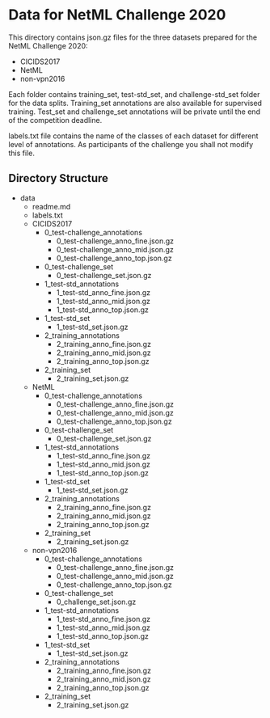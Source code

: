 # Data for NetML Challenge 2020
This directory contains json.gz files for the three datasets prepared for the NetML Challenge 2020:

- CICIDS2017
- NetML
- non-vpn2016

Each folder contains training_set, test-std_set, and challenge-std_set folder for the data splits. Training_set annotations are also available for supervised training. Test_set and challenge_set annotations will be private until the end of the competition deadline.

labels.txt file contains the name of the classes of each dataset for different level of annotations. As participants of the challenge you shall not modify this file.

## Directory Structure
* data
    - readme.md
    - labels.txt
    * CICIDS2017
        * 0_test-challenge_annotations
            - 0_test-challenge_anno_fine.json.gz
            - 0_test-challenge_anno_mid.json.gz
            - 0_test-challenge_anno_top.json.gz
        * 0_test-challenge_set
            - 0_test-challenge_set.json.gz
        * 1_test-std_annotations
            - 1_test-std_anno_fine.json.gz
            - 1_test-std_anno_mid.json.gz
            - 1_test-std_anno_top.json.gz
        * 1_test-std_set
            - 1_test-std_set.json.gz
        * 2_training_annotations
            - 2_training_anno_fine.json.gz
            - 2_training_anno_mid.json.gz
            - 2_training_anno_top.json.gz
        * 2_training_set
            - 2_training_set.json.gz
    * NetML
        * 0_test-challenge_annotations
            - 0_test-challenge_anno_fine.json.gz
            - 0_test-challenge_anno_mid.json.gz
            - 0_test-challenge_anno_top.json.gz
        * 0_test-challenge_set
            - 0_test-challenge_set.json.gz
        * 1_test-std_annotations
            - 1_test-std_anno_fine.json.gz
            - 1_test-std_anno_mid.json.gz
            - 1_test-std_anno_top.json.gz
        * 1_test-std_set
            - 1_test-std_set.json.gz
        * 2_training_annotations
            - 2_training_anno_fine.json.gz
            - 2_training_anno_mid.json.gz
            - 2_training_anno_top.json.gz
        * 2_training_set
            - 2_training_set.json.gz
    * non-vpn2016
        * 0_test-challenge_annotations
            - 0_test-challenge_anno_fine.json.gz
            - 0_test-challenge_anno_mid.json.gz
            - 0_test-challenge_anno_top.json.gz
        * 0_test-challenge_set
            - 0_challenge_set.json.gz
        * 1_test-std_annotations
            - 1_test-std_anno_fine.json.gz
            - 1_test-std_anno_mid.json.gz
            - 1_test-std_anno_top.json.gz
        * 1_test-std_set
            - 1_test-std_set.json.gz
        * 2_training_annotations
            - 2_training_anno_fine.json.gz
            - 2_training_anno_mid.json.gz
            - 2_training_anno_top.json.gz
        * 2_training_set
            - 2_training_set.json.gz
